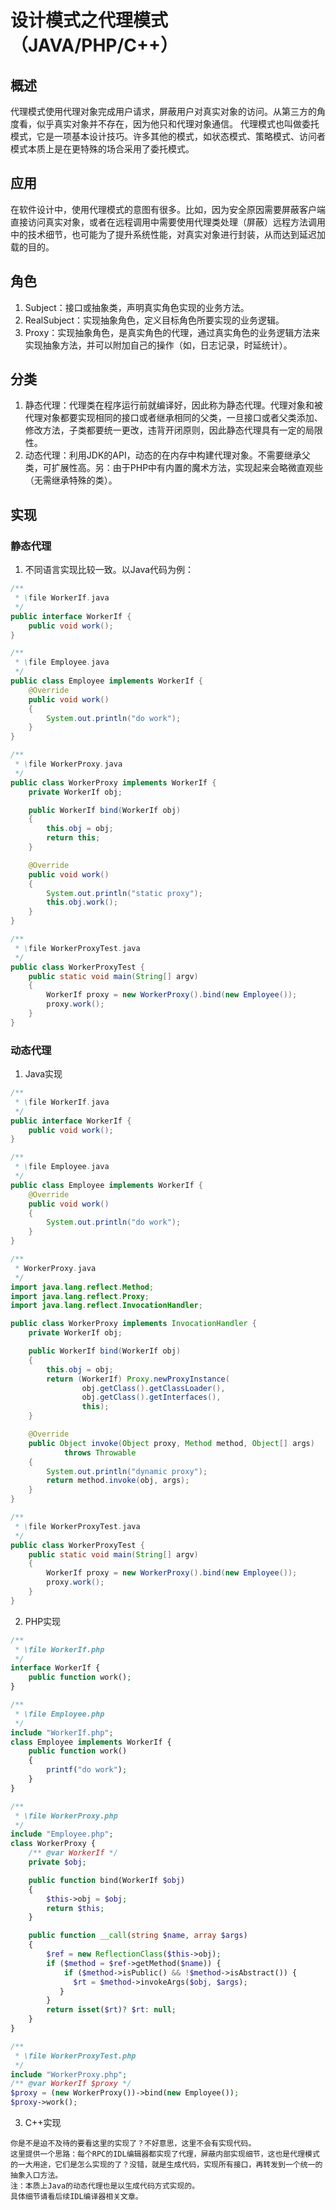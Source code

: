 # 设计模式之代理模式（JAVA/PHP/C++）

## 概述
代理模式使用代理对象完成用户请求，屏蔽用户对真实对象的访问。从第三方的角度看，似乎真实对象并不存在，因为他只和代理对象通信。
代理模式也叫做委托模式，它是一项基本设计技巧。许多其他的模式，如状态模式、策略模式、访问者模式本质上是在更特殊的场合采用了委托模式。

## 应用
在软件设计中，使用代理模式的意图有很多。比如，因为安全原因需要屏蔽客户端直接访问真实对象，或者在远程调用中需要使用代理类处理（屏蔽）远程方法调用中的技术细节，也可能为了提升系统性能，对真实对象进行封装，从而达到延迟加载的目的。

## 角色
1. Subject：接口或抽象类，声明真实角色实现的业务方法。
2. RealSubject：实现抽象角色，定义目标角色所要实现的业务逻辑。
3. Proxy：实现抽象角色，是真实角色的代理，通过真实角色的业务逻辑方法来实现抽象方法，并可以附加自己的操作（如，日志记录，时延统计）。

## 分类
1. 静态代理：代理类在程序运行前就编译好，因此称为静态代理。代理对象和被代理对象都要实现相同的接口或者继承相同的父类，一旦接口或者父类添加、修改方法，子类都要统一更改，违背开闭原则，因此静态代理具有一定的局限性。
2. 动态代理：利用JDK的API，动态的在内存中构建代理对象。不需要继承父类，可扩展性高。另：由于PHP中有内置的魔术方法，实现起来会略微直观些（无需继承特殊的类）。

## 实现
### 静态代理
1. 不同语言实现比较一致。以Java代码为例：

```java
/**
 * \file WorkerIf.java
 */
public interface WorkerIf {
    public void work();
}

/**
 * \file Employee.java
 */
public class Employee implements WorkerIf {
    @Override
    public void work()
    {
        System.out.println("do work");
    }
}

/**
 * \file WorkerProxy.java
 */
public class WorkerProxy implements WorkerIf {
    private WorkerIf obj;

    public WorkerIf bind(WorkerIf obj)
    {
        this.obj = obj;
        return this;
    }

    @Override
    public void work()
    {
        System.out.println("static proxy");
        this.obj.work();
    }
}

/**
 * \file WorkerProxyTest.java
 */
public class WorkerProxyTest {
    public static void main(String[] argv)
    {
        WorkerIf proxy = new WorkerProxy().bind(new Employee());
        proxy.work();
    }
}
```

### 动态代理
1. Java实现
```java
/**
 * \file WorkerIf.java
 */
public interface WorkerIf {
    public void work();
}

/**
 * \file Employee.java
 */
public class Employee implements WorkerIf {
    @Override
    public void work()
    {
        System.out.println("do work");
    }
}

/**
 * WorkerProxy.java
 */
import java.lang.reflect.Method;
import java.lang.reflect.Proxy;
import java.lang.reflect.InvocationHandler;

public class WorkerProxy implements InvocationHandler {
    private WorkerIf obj;

    public WorkerIf bind(WorkerIf obj)
    {
        this.obj = obj;
        return (WorkerIf) Proxy.newProxyInstance(
                obj.getClass().getClassLoader(),
                obj.getClass().getInterfaces(),
                this);
    }

    @Override
    public Object invoke(Object proxy, Method method, Object[] args)
            throws Throwable
    {
        System.out.println("dynamic proxy");
        return method.invoke(obj, args);
    }
}

/**
 * \file WorkerProxyTest.java
 */
public class WorkerProxyTest {
    public static void main(String[] argv)
    {
        WorkerIf proxy = new WorkerProxy().bind(new Employee());
        proxy.work();
    }
}
```

2. PHP实现

```php
/**
 * \file WorkerIf.php
 */
interface WorkerIf {
    public function work();
}

/**
 * \file Employee.php
 */
include "WorkerIf.php";
class Employee implements WorkerIf {
    public function work()
    {
        printf("do work");
    }
}

/**
 * \file WorkerProxy.php
 */
include "Employee.php";
class WorkerProxy {
    /** @var WorkerIf */
    private $obj;

    public function bind(WorkerIf $obj)
    {
        $this->obj = $obj;
        return $this;
    }

    public function __call(string $name, array $args)
    {
        $ref = new ReflectionClass($this->obj);
        if ($method = $ref->getMethod($name)) {
            if ($method->isPublic() && !$method->isAbstract()) {
              $rt = $method->invokeArgs($obj, $args);
           }
        }
        return isset($rt)? $rt: null;
    }
}

/**
 * \file WorkerProxyTest.php
 */
include "WorkerProxy.php";
/** @var WorkerIf $proxy */
$proxy = (new WorkerProxy())->bind(new Employee());
$proxy->work();
```

3. C++实现
```
你是不是迫不及待的要看这里的实现了？不好意思，这里不会有实现代码。
这里提供一个思路：每个RPC的IDL编辑器都实现了代理，屏蔽内部实现细节，这也是代理模式的一大用途，它们是怎么实现的了？没错，就是生成代码，实现所有接口，再转发到一个统一的抽象入口方法。
注：本质上Java的动态代理也是以生成代码方式实现的。
具体细节请看后续IDL编译器相关文章。
```


